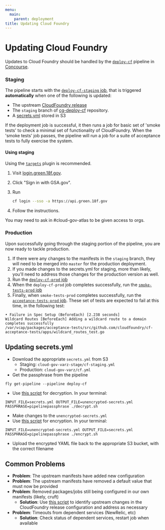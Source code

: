 ```yaml
---
menu:
  main:
    parent: deployment
title: Updating Cloud Foundry
---
```


# Updating Cloud Foundry
Updates to Cloud Foundry should be handled by the [`deploy-cf`](https://ci.cloud.gov/pipelines/deploy-cf) pipeline in [Concourse](https://concourse.ci).

### Staging
The pipeline starts with the [`deploy-cf-staging` job](https://ci.cloud.gov/pipelines/deploy-cf/jobs/deploy-cf-staging), that is triggered **automatically** when one of the following is updated:

- The upstream [CloudFoundry release](https://github.com/cloudfoundry/cf-release/releases)
- The `staging` branch of [cg-deploy-cf]() repository.
- A [secrets.yml](https://github.com/18F/cg-deploy-cf/blob/master/cf-secrets-example.yml) stored in S3

If the deployment job is successful, it then runs a job for basic set of 'smoke tests' to check a minimal set of functionality of CloudFoundry. When the 'smoke tests' job passes, the pipeline will run a job for a suite of acceptance tests to fully exercise the system.

#### Using staging

Using the [`targets`](https://github.com/guidowb/cf-targets-plugin) plugin is recommended.

1. Visit [login.green.18f.gov](https://login.green.18f.gov).
1. Click "Sign in with GSA.gov".
1. Run

    ```bash
    cf login --sso -a https://api.green.18f.gov
    ```

1. Follow the instructions.

You may need to ask in #cloud-gov-atlas to be given access to orgs.

### Production
Upon successfully going through the staging portion of the pipeline, you are now ready to tackle production.

1. If there were any changes to the manifests in the `staging` branch, they will need to be merged into `master` for the production deployment.
1. If you made changes to the secrets.yml for staging, more than likely, you'll need to address those changes for the production version as well.
1. Run the [`deploy-cf-prod` job](https://ci.cloud.gov/pipelines/deploy-cf/jobs/deploy-cf-prod)
1. When the `deploy-cf-prod` job completes successfully, run the [`smoke-tests-prod` job](https://ci.cloud.gov/pipelines/deploy-cf/jobs/smoke-tests-prod)
1. Finally, when `smoke-tests-prod` completes successfully, run the [`acceptance-tests-prod` job](https://ci.cloud.gov/pipelines/deploy-cf/jobs/acceptance-tests-prod). These set of tests are expected to fail at this time, in the following test:

```
• Failure in Spec Setup (BeforeEach) [2.238 seconds]
Wildcard Routes [BeforeEach] Adding a wildcard route to a domain completes successfully
/var/vcap/packages/acceptance-tests/src/github.com/cloudfoundry/cf-acceptance-tests/apps/wildcard_routes_test.go
```

## Updating secrets.yml
- Download the appropriate `secrets.yml` from S3
    - Staging: `cloud-gov-varz-stage/cf-staging.yml`
    - Production: `cloud-gov-varz/cf.yml`
- Get the passphrase from the pipeline

```
fly get-pipeline --pipeline deploy-cf
```

- Use [this script](https://github.com/18F/cg-pipeline-tasks/blob/master/decrypt.sh) for decryption. In your terminal:

```
INPUT_FILE=secrets.yml OUTPUT_FILE=unencrypted-secrets.yml PASSPHRASE=pipelinepassphrase ./decrypt.sh
```

- Make changes to the `unencrypted-secrets.yml`
- Use [this script](https://github.com/18F/cg-pipeline-tasks/blob/master/encrypt.sh) for encryption. In your terminal:

```
INPUT_FILE=unencrypted-secrets.yml OUTPUT_FILE=secrets.yml PASSPHRASE=pipelinepassphrase ./encrypt.sh
```

- Upload the encrypted YAML file back to the appropriate S3 bucket, with the correct filename

## Common Problems
- **Problem**: The upstream manifests have added new configuration
- **Problem**: The upstream manifests have removed a default value that must now be provided
- **Problem**: Removed packages/jobs still being configured in our own manifests (likely, cruft)
    - **Solution**: Use [this script](https://github.com/18F/cg-scripts/blob/master/template-changes.sh) to identify upstream changes in the CloudFoundry release configuration and address as necessary
- **Problem**: Timeouts from dependent services (NewRelic, etc)
    - **Solution**: Check status of dependent services, restart job when available
